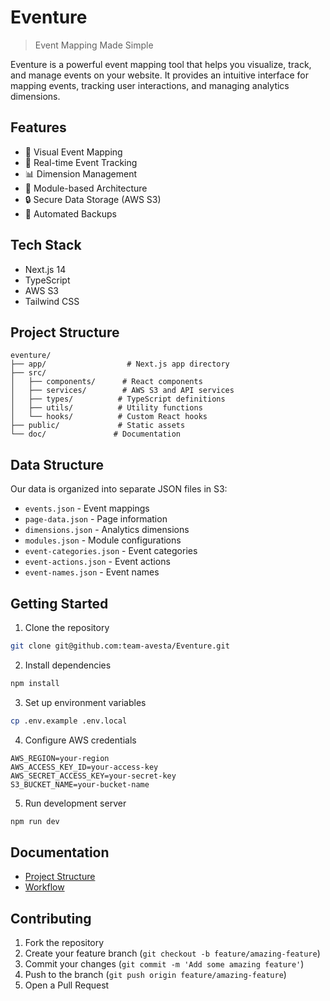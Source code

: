 # Eventure

> Event Mapping Made Simple

Eventure is a powerful event mapping tool that helps you visualize, track, and manage events on your website. It provides an intuitive interface for mapping events, tracking user interactions, and managing analytics dimensions.

## Features

- 📍 Visual Event Mapping
- 🔄 Real-time Event Tracking
- 📊 Dimension Management
- 📱 Module-based Architecture
- 🔒 Secure Data Storage (AWS S3)
- 🔄 Automated Backups

## Tech Stack

- Next.js 14
- TypeScript
- AWS S3
- Tailwind CSS

## Project Structure

```
eventure/
├── app/                  # Next.js app directory
├── src/
│   ├── components/      # React components
│   ├── services/        # AWS S3 and API services
│   ├── types/          # TypeScript definitions
│   ├── utils/          # Utility functions
│   └── hooks/          # Custom React hooks
├── public/             # Static assets
└── doc/               # Documentation
```

## Data Structure

Our data is organized into separate JSON files in S3:

- `events.json` - Event mappings
- `page-data.json` - Page information
- `dimensions.json` - Analytics dimensions
- `modules.json` - Module configurations
- `event-categories.json` - Event categories
- `event-actions.json` - Event actions
- `event-names.json` - Event names

## Getting Started

1. Clone the repository

```bash
git clone git@github.com:team-avesta/Eventure.git
```

2. Install dependencies

```bash
npm install
```

3. Set up environment variables

```bash
cp .env.example .env.local
```

4. Configure AWS credentials

```env
AWS_REGION=your-region
AWS_ACCESS_KEY_ID=your-access-key
AWS_SECRET_ACCESS_KEY=your-secret-key
S3_BUCKET_NAME=your-bucket-name
```

5. Run development server

```bash
npm run dev
```

## Documentation

- [Project Structure](doc/structure.md)
- [Workflow](doc/workflow.md)

## Contributing

1. Fork the repository
2. Create your feature branch (`git checkout -b feature/amazing-feature`)
3. Commit your changes (`git commit -m 'Add some amazing feature'`)
4. Push to the branch (`git push origin feature/amazing-feature`)
5. Open a Pull Request
